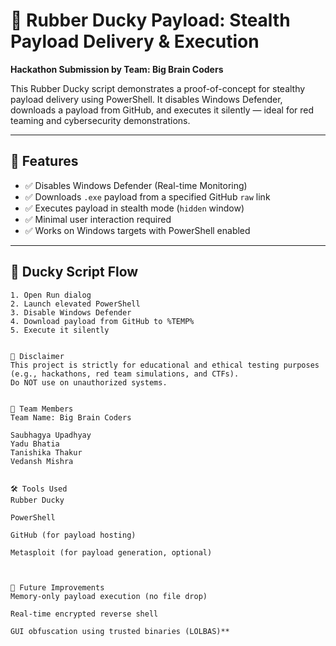 # 🐤 Rubber Ducky Payload: Stealth Payload Delivery & Execution

**Hackathon Submission by Team: Big Brain Coders**

This Rubber Ducky script demonstrates a proof-of-concept for stealthy payload delivery using PowerShell. It disables Windows Defender, downloads a payload from GitHub, and executes it silently — ideal for red teaming and cybersecurity demonstrations.

---

## 📌 Features

- ✅ Disables Windows Defender (Real-time Monitoring)
- ✅ Downloads `.exe` payload from a specified GitHub `raw` link
- ✅ Executes payload in stealth mode (`hidden` window)
- ✅ Minimal user interaction required
- ✅ Works on Windows targets with PowerShell enabled

---

## 📄 Ducky Script Flow

```plaintext
1. Open Run dialog
2. Launch elevated PowerShell
3. Disable Windows Defender
4. Download payload from GitHub to %TEMP%
5. Execute it silently


🚨 Disclaimer
This project is strictly for educational and ethical testing purposes (e.g., hackathons, red team simulations, and CTFs).
Do NOT use on unauthorized systems.


🧠 Team Members
Team Name: Big Brain Coders

Saubhagya Upadhyay
Yadu Bhatia
Tanishika Thakur
Vedansh Mishra


🛠️ Tools Used
Rubber Ducky

PowerShell

GitHub (for payload hosting)

Metasploit (for payload generation, optional)



🔐 Future Improvements
Memory-only payload execution (no file drop)

Real-time encrypted reverse shell

GUI obfuscation using trusted binaries (LOLBAS)**
